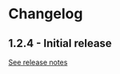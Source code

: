 # Changelog

## 1.2.4 - Initial release

[See release notes](https://github.com/microsoft/MixedReality-WorldLockingTools-Unity/releases)
